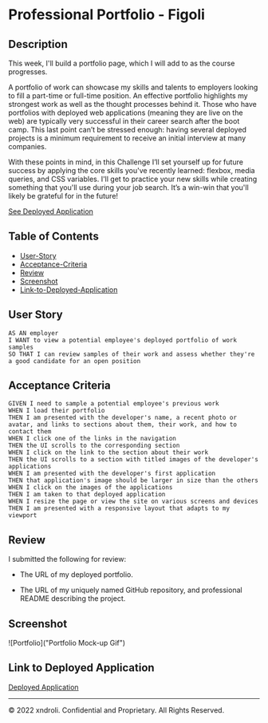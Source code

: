 # Professional Portfolio - Figoli

## Description

This week, I'll build a portfolio page, which I will add to as the course progresses.

A portfolio of work can showcase my skills and talents to employers looking to fill a part-time or full-time position. An effective portfolio highlights my strongest work as well as the thought processes behind it. Those who have portfolios with deployed web applications (meaning they are live on the web) are typically very successful in their career search after the boot camp. This last point can’t be stressed enough: having several deployed projects is a minimum requirement to receive an initial interview at many companies.

With these points in mind, in this Challenge I’ll set yourself up for future success by applying the core skills you've recently learned: flexbox, media queries, and CSS variables. I'll get to practice your new skills while creating something that you'll use during your job search. It’s a win-win that you'll likely be grateful for in the future!

[See Deployed Application](https://xndroli.github.io/portfolio/)

## Table of Contents

* [User-Story](#User-Story)
* [Acceptance-Criteria](#Acceptance-Criteria)
* [Review](#Review)
* [Screenshot](#Screenshot)
* [Link-to-Deployed-Application](#Link-to-Deployed-Application)


## User Story

```
AS AN employer
I WANT to view a potential employee's deployed portfolio of work samples
SO THAT I can review samples of their work and assess whether they're a good candidate for an open position
```

## Acceptance Criteria

```
GIVEN I need to sample a potential employee's previous work
WHEN I load their portfolio
THEN I am presented with the developer's name, a recent photo or avatar, and links to sections about them, their work, and how to contact them
WHEN I click one of the links in the navigation
THEN the UI scrolls to the corresponding section
WHEN I click on the link to the section about their work
THEN the UI scrolls to a section with titled images of the developer's applications
WHEN I am presented with the developer's first application
THEN that application's image should be larger in size than the others
WHEN I click on the images of the applications
THEN I am taken to that deployed application
WHEN I resize the page or view the site on various screens and devices
THEN I am presented with a responsive layout that adapts to my viewport
```

## Review

I submitted the following for review:

* The URL of my deployed portfolio.

* The URL of my uniquely named GitHub repository, and professional README describing the project.

## Screenshot

![Portfolio]("Portfolio Mock-up Gif")

## Link to Deployed Application

[Deployed Application](https://xndroli.github.io/horizon-code-refactor/)

---
© 2022 xndroli. Confidential and Proprietary. All Rights Reserved.